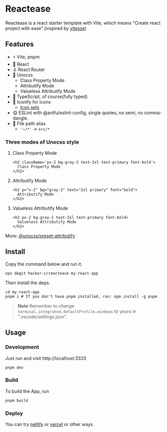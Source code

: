 # Reactease 

Reactease is a react starter template with Vite, which means "Create react project with ease".(inspired by [vitesse](https://vitesse.netlify.app/))

## Features

- ⚡ Vite, pnpm
- 🚀 React
- ⚓ React Router
- 🎨 Unocss
  - Class Property Mode
  - Attributify Mode
  - Valueless Attributify Mode
- 💪 TypeScript, of course(fully typed)
- 🎈 Iconify for icons
  - [Icon sets](https://icon-sets.iconify.design/)
- 😋 ESLint with @antfu/eslint-config, single quotes, no semi, no comma-dangle.
- 📁 File path alias
  - `'~/*'` -> `src/*`


### Three modes of Unocss style

1. Class Property Mode

    ```tsx
    <h2 className='px-2 bg-gray-2 text-2xl text-primary font-bold'>
      Class Property Mode
    </h2>
    ```

2. Attributify Mode

    ```tsx
    <h2 p="x-2" bg="gray-2" text="2xl primary" font="bold">
      Attributify Mode
    </h2>
    ```

3. Valueless Attributify Mode

    ```tsx
    <h2 px-2 bg-gray-2 text-2xl text-primary font-bold>
      Valueless Attributify Mode
    </h2>
    ```

More: [@unocss/preset-attributify](https://www.npmjs.com/package/@unocss/preset-attributify)

## Install

Copy the command below and run it.
```
npx degit hacker-c/reactease my-react-app
```

Then install the deps.
```
cd my-react-app
pnpm i # If you don't have pnpm installed, run: npm install -g pnpm
```

> **Note**
> Remember to change `terminal.integrated.defaultProfile.windows` to yours in ".vscode/settings.json".

## Usage

### Development

Just run and visit http://localhost:3333
```
pnpm dev
```

### Build

To build the App, run
```
pnpm build
```

### Deploy

You can try [netlify](https://www.netlify.com) or [vercel](https://vercel.com/) or other ways.
